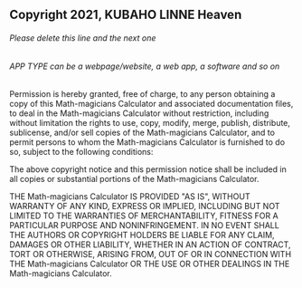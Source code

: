 ## Copyright 2021, KUBAHO LINNE Heaven

###### Please delete this line and the next one
###### APP TYPE can be a webpage/website, a web app, a software and so on

Permission is hereby granted, free of charge, to any person obtaining a copy of this Math-magicians Calculator and associated documentation files, to deal in the Math-magicians Calculator without restriction, including without limitation the rights to use, copy, modify, merge, publish, distribute, sublicense, and/or sell copies of the Math-magicians Calculator, and to permit persons to whom the Math-magicians Calculator is furnished to do so, subject to the following conditions:

The above copyright notice and this permission notice shall be included in all copies or substantial portions of the Math-magicians Calculator.

THE Math-magicians Calculator IS PROVIDED "AS IS", WITHOUT WARRANTY OF ANY KIND, EXPRESS OR IMPLIED, INCLUDING BUT NOT LIMITED TO THE WARRANTIES OF MERCHANTABILITY, FITNESS FOR A PARTICULAR PURPOSE AND NONINFRINGEMENT. IN NO EVENT SHALL THE AUTHORS OR COPYRIGHT HOLDERS BE LIABLE FOR ANY CLAIM, DAMAGES OR OTHER LIABILITY, WHETHER IN AN ACTION OF CONTRACT, TORT OR OTHERWISE, ARISING FROM, OUT OF OR IN CONNECTION WITH THE Math-magicians Calculator OR THE USE OR OTHER DEALINGS IN THE Math-magicians Calculator.
